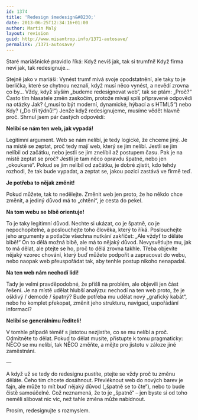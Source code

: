 ```yaml
---
id: 1374
title: 'Redesign šmedesign&#8230;'
date: 2013-06-25T12:34:16+01:00
author: Martin Malý
layout: revision
guid: http://www.misantrop.info/1371-autosave/
permalink: /1371-autosave/
---
```

Staré mariášnické pravidlo říká: Když nevíš jak, tak si trumfni! Když firma neví jak, tak redesignuje&#8230;

<!--more-->

Stejně jako v mariáši: Vynést trumf mívá svoje opodstatnění, ale taky to je berlička, které se chytnou neznalí, když musí něco vynést, a nevědí zrovna co by&#8230; Vždy, když slyším &#8222;budeme redesignovat web&#8220;, tak se ptám: &#8222;Proč?&#8220; Často tím hlasatele změn zaskočím, protože mívají spíš připravené odpovědi na otázky Jak? (&#8222;musí to být moderní, dynamické, hýbací a s HTML5&#8220;) nebo Kdy? (&#8222;Do tří týdnů!&#8220;) Jenže když redesignujeme, musíme vědět hlavně proč. Shrnul jsem pár častých odpovědí:

**Nelíbí se nám ten web, jak vypadá!**

Legitimní argument. Web se nám nelíbí, je tedy logické, že chceme jiný. Je na místě se zeptat, proč tedy mají web, který se jim nelíbí. Jestli se jim nelíbil od začátku, nebo jestli se jim znelíbil až postupem času. Pak je na místě zeptat se proč? Jestli je tam něco opravdu špatné, nebo jen &#8222;okoukané&#8220;. Pokud se jim nelíbil od začátku, je dobré zjistit, kdo tehdy rozhodl, že tak bude vypadat, a zeptat se, jakou pozici zastává ve firmě teď.

**Je potřeba to nějak změnit!**

Pokud můžete, tak to nedělejte. Změnit web jen proto, že ho někdo chce změnit, a jediný důvod má to &#8222;chtění&#8220;, je cesta do pekel.

**Na tom webu se blbě orientuje!**

To je taky legitimní důvod. Nechte si ukázat, co je špatně, co je nepochopitelné, a poslouchejte toho člověka, který to říká. Poslouchejte jeho argumenty a potlačte všechna nutkání zakřičet: &#8222;Ale vždyť to děláte blbě!&#8220; On to dělá možná blbě, ale má to nějaký důvod. Nevysvětlujte mu, jak to má dělat, ale ptejte se ho, proč to dělá zrovna takhle. Třeba objevíte nějaký vzorec chování, který buď můžete podpořit a zapracovat do webu, nebo naopak web přeuspořádat tak, aby tenhle postup nikoho nenapadal.

**Na ten web nám nechodí lidi!**

Tady je velmi pravděpodobné, že přišli na problém, ale objevili jen část řešení. Je na místě udělat hlubší analýzu: nechodí na ten web proto, že je ošklivý / demodé / špatný? Bude potřeba mu udělat nový &#8222;grafický kabát&#8220;, nebo ho komplet překopat, změnit jeho strukturu, navigaci, uspořádání informací?

**Nelíbí se generálnímu řediteli!**

V tomhle případě téměř s jistotou nezjistíte, co se mu nelíbí a proč. Odmítněte to dělat. Pokud to dělat musíte, přistupte k tomu pragmaticky: NĚCO se mu nelíbí, tak NĚCO změňte, a mějte pro jistotu v záloze jiné zaměstnání.

&#8212;

A když už se tedy do redesignu pustíte, ptejte se vždy proč tu změnu děláte. Čeho tím chcete dosáhnout. Převléknout web do nových barev je fajn, ale může to mít buď nějaký důvod (&#8222;špatně se to čte&#8220;), nebo to bude čistě samoúčelné. Což neznamená, že to je &#8222;špatně&#8220; &#8211; jen byste si od toho neměli slibovat nic víc, než tahle změna může nabídnout.

Prosím, redesignujte s rozmyslem.